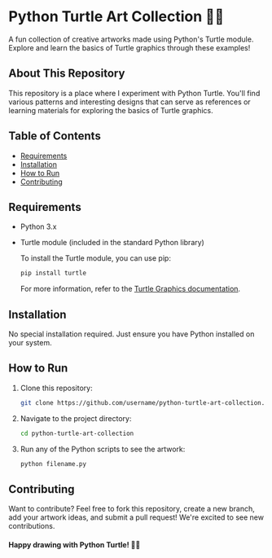 # Python Turtle Art Collection 🐢🎨

A fun collection of creative artworks made using Python's Turtle module. Explore and learn the basics of Turtle graphics through these examples!

## About This Repository

This repository is a place where I experiment with Python Turtle. You'll find various patterns and interesting designs that can serve as references or learning materials for exploring the basics of Turtle graphics.

## Table of Contents

- [Requirements](#requirements)
- [Installation](#installation)
- [How to Run](#how-to-run)
- [Contributing](#contributing)

## Requirements

- Python 3.x
- Turtle module (included in the standard Python library)

  To install the Turtle module, you can use pip:

  ```bash
  pip install turtle
  ```

  For more information, refer to the [Turtle Graphics documentation](https://docs.python.org/3/library/turtle.html).

## Installation

No special installation required. Just ensure you have Python installed on your system.

## How to Run

1. Clone this repository:

   ```bash
   git clone https://github.com/username/python-turtle-art-collection.git
   ```

2. Navigate to the project directory:

   ```bash
   cd python-turtle-art-collection
   ```

3. Run any of the Python scripts to see the artwork:
   ```bash
   python filename.py
   ```

## Contributing

Want to contribute? Feel free to fork this repository, create a new branch, add your artwork ideas, and submit a pull request! We're excited to see new contributions.

#### Happy drawing with Python Turtle! 🐢✨

